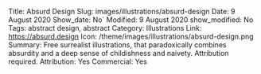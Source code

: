 Title: Absurd Design
Slug: images/illustrations/absurd-design
Date: 9 August 2020
Show_date: No`
Modified: 9 August 2020
show_modified: No
Tags: abstract design, abstract
Category: Illustrations
Link: https://absurd.design
Icon: /theme/images/illustrations/absurd-design.png
Summary:  Free surrealist illustrations, that paradoxically combines absurdity and a deep sense of childishness and naivety.  Attribution required.
Attribution: Yes
Commercial: Yes



